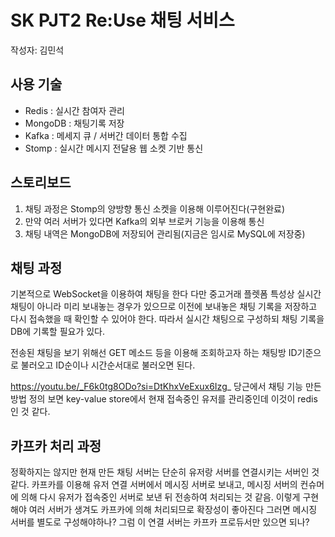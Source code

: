 # SK PJT2 Re:Use 채팅 서비스
작성자: 김민석

## 사용 기술
- Redis : 실시간 참여자 관리
- MongoDB : 채팅기록 저장
- Kafka : 메세지 큐 / 서버간 데이터 통합 수집
- Stomp : 실시간 메시지 전달용 웹 소켓 기반 통신

## 스토리보드
1. 채팅 과정은 Stomp의 양방향 통신 소켓을 이용해 이루어진다(구현완료)
2. 만약 여러 서버가 있다면 Kafka의 외부 브로커 기능을 이용해 통신
3. 채팅 내역은 MongoDB에 저장되어 관리됨(지금은 임시로 MySQL에 저장중)

## 채팅 과정
기본적으로 WebSocket을 이용하여 채팅을 한다
다만 중고거래 플렛폼 특성상 실시간 채팅이 아니라 미리 보내놓는 경우가 있으므로
이전에 보내놓은 채팅 기록을 저장하고 다시 접속했을 때 확인할 수 있어야 한다.
따라서 실시간 채팅으로 구성하되 채팅 기록을 DB에 기록할 필요가 있다.

전송된 채팅을 보기 위해선 GET 메소드 등을 이용해 조회하고자 하는 채팅방 ID기준으로 불러오고
ID순이나 시간순서대로 불러오면 된다.

https://youtu.be/_F6k0tg8ODo?si=DtKhxVeExux6Izg_
당근에서 채팅 기능 만든방법 정의
보면 key-value store에서 현재 접속중인 유저를 관리중인데 이것이 redis인 것 같다. 

## 카프카 처리 과정
정확하지는 않지만 현재 만든 채팅 서버는 단순히 유저랑 서버를 연결시키는 서버인 것 같다.
카프카를 이용해 유저 연결 서버에서 메시징 서버로 보내고, 메시징 서버의 컨슈머에 의해 다시 유저가 접속중인 서버로 보낸 뒤
전송하여 처리되는 것 같음.
이렇게 구현해야 여러 서버가 생겨도 카프카에 의해 처리되므로 확장성이 좋아진다
그러면 메시징 서버를 별도로 구성해야하나?
그럼 이 연결 서버는 카프카 프로듀서만 있으면 되나?

